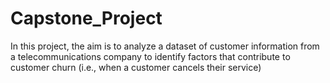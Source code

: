 # Capstone_Project
In this project, the aim is to analyze a dataset of customer information from a telecommunications company to identify factors that contribute to customer churn (i.e., when a customer cancels their service)
